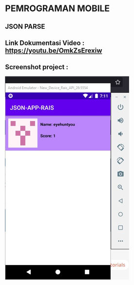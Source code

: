 # PEMROGRAMAN MOBILE
## JSON PARSE

## Link Dokumentasi Video : https://youtu.be/OmkZsErexiw

## Screenshot project :
![img](https://github.com/raissaputra/p.mobile_json_parse_app/blob/main/app/src/main/res/drawable/ss-app-json.png)
